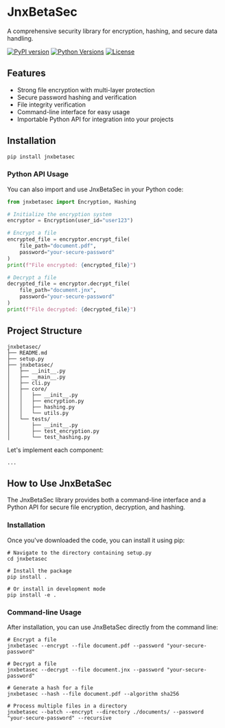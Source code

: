 # JnxBetaSec

A comprehensive security library for encryption, hashing, and secure data handling.

[![PyPI version](https://img.shields.io/pypi/v/jnxbetasec.svg)](https://pypi.org/project/jnxbetasec/)
[![Python Versions](https://img.shields.io/pypi/pyversions/jnxbetasec.svg)](https://pypi.org/project/jnxbetasec/)
[![License](https://img.shields.io/pypi/l/jnxbetasec.svg)](https://github.com/yourusername/jnxbetasec/blob/main/LICENSE)

## Features

- Strong file encryption with multi-layer protection
- Secure password hashing and verification
- File integrity verification
- Command-line interface for easy usage
- Importable Python API for integration into your projects

## Installation

```bash
pip install jnxbetasec

```

### Python API Usage

You can also import and use JnxBetaSec in your Python code:

```python
from jnxbetasec import Encryption, Hashing

# Initialize the encryption system
encryptor = Encryption(user_id="user123")

# Encrypt a file
encrypted_file = encryptor.encrypt_file(
    file_path="document.pdf",
    password="your-secure-password"
)
print(f"File encrypted: {encrypted_file}")

# Decrypt a file
decrypted_file = encryptor.decrypt_file(
    file_path="document.jnx",
    password="your-secure-password"
)
print(f"File decrypted: {decrypted_file}")
```

## Project Structure

```plaintext
jnxbetasec/
├── README.md
├── setup.py
├── jnxbetasec/
│   ├── __init__.py
│   ├── __main__.py
│   ├── cli.py
│   ├── core/
│   │   ├── __init__.py
│   │   ├── encryption.py
│   │   ├── hashing.py
│   │   └── utils.py
│   └── tests/
│       ├── __init__.py
│       ├── test_encryption.py
│       └── test_hashing.py
```

Let's implement each component:

```typescriptreact project="jnxbetasec"
...
```

## How to Use JnxBetaSec

The JnxBetaSec library provides both a command-line interface and a Python API for secure file encryption, decryption, and hashing.

### Installation

Once you've downloaded the code, you can install it using pip:

```shellscript
# Navigate to the directory containing setup.py
cd jnxbetasec

# Install the package
pip install .

# Or install in development mode
pip install -e .
```

### Command-line Usage

After installation, you can use JnxBetaSec directly from the command line:

```shellscript
# Encrypt a file
jnxbetasec --encrypt --file document.pdf --password "your-secure-password"

# Decrypt a file
jnxbetasec --decrypt --file document.jnx --password "your-secure-password"

# Generate a hash for a file
jnxbetasec --hash --file document.pdf --algorithm sha256

# Process multiple files in a directory
jnxbetasec --batch --encrypt --directory ./documents/ --password "your-secure-password" --recursive
```

